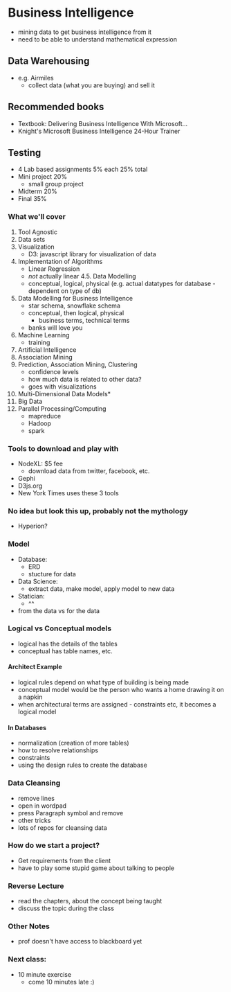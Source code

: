 # Business Intelligence
- mining data to get business intelligence from it
- need to be able to understand mathematical expression

## Data Warehousing
- e.g. Airmiles
	- collect data (what you are buying) and sell it

## Recommended books
- Textbook: Delivering Business Intelligence With Microsoft...
- Knight's Microsoft Business Intelligence 24-Hour Trainer

## Testing
- 4 Lab based assignments 5% each 25% total
- Mini project 20%
	- small group project
- Midterm 20%
- Final 35%

### What we'll cover
1. Tool Agnostic
2. Data sets
3. Visualization
	- D3: javascript library for visualization of data
4. Implementation of Algorithms
	- Linear Regression
	- *not* actually linear
4.5. Data Modelling
	- conceptual, logical, physical (e.g. actual datatypes for database - dependent on type of db)
5. Data Modelling for Business Intelligence
	- star schema, snowflake schema
	- conceptual, then logical, physical
		- business terms, technical terms
	- banks will love you
6. Machine Learning
	- training
7. Artificial Intelligence
8. Association Mining
9. Prediction, Association Mining, Clustering
	- confidence levels
	- how much data is related to other data?
	- goes with visualizations
10. Multi-Dimensional Data Models*
11. Big Data
12. Parallel Processing/Computing
	- mapreduce
	- Hadoop
	- spark

### Tools to download and play with
- NodeXL: $5 fee
	- download data from twitter, facebook, etc.
- Gephi
- D3js.org
- New York Times uses these 3 tools

### No idea but look this up, probably not the mythology
- Hyperion?

### Model
- Database:
	- ERD
	- stucture for data
- Data Science:
	- extract data, make model, apply model to new data
- Statician:
	- ^^
- from the data vs for the data

### Logical vs Conceptual models
- logical has the details of the tables
- conceptual has table names, etc.

#### Architect Example
- logical rules depend on what type of building is being made
- conceptual model would be the person who wants a home drawing it on a napkin
- when architectural terms are assigned - constraints etc, it becomes a logical model

#### In Databases
- normalization (creation of more tables)
- how to resolve relationships
- constraints
- using the design rules to create the database

### Data Cleansing
- remove lines
- open in wordpad
- press Paragraph symbol and remove
- other tricks
- lots of repos for cleansing data

### How do we start a project?
- Get requirements from the client
- have to play some stupid game about talking to people

### Reverse Lecture
- read the chapters, about the concept being taught
- discuss the topic during the class

### Other Notes
- prof doesn't have access to blackboard yet


### Next class:
- 10 minute exercise
	- come 10 minutes late :)
